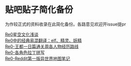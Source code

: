 # 贴吧贴子简化备份

为作较正式的资料收录在此简化备份。各路意见欢迎开issue提pr



[Re0星空文化浅谈](https://github.com/CanopusEtaCarinae/tiebaposts/tree/master/constellation#re0%E6%98%9F%E7%A9%BA%E6%96%87%E5%8C%96%E6%B5%85%E6%B7%A1)
<br/>
[Re0中的经典易混翻译：elf、精灵、妖精](https://github.com/CanopusEtaCarinae/tiebaposts/tree/master/elf_spirit_yosei#re0%E4%B8%AD%E7%9A%84%E7%BB%8F%E5%85%B8%E6%98%93%E6%B7%B7%E7%BF%BB%E8%AF%91elf%E7%B2%BE%E7%81%B5%E5%A6%96%E7%B2%BE)
<br/>
[Re0-王都一日篇通关周各人物经历路线](https://github.com/CanopusEtaCarinae/tiebaposts/tree/master/arc1route#Re0-%E7%8E%8B%E9%83%BD%E4%B8%80%E6%97%A5%E7%AF%87%E9%80%9A%E5%85%B3%E5%91%A8%E5%90%84%E4%BA%BA%E7%89%A9%E7%BB%8F%E5%8E%86%E8%B7%AF%E7%BA%BF)
<br/>
[Re0-各角色拉丁拼写](https://github.com/CanopusEtaCarinae/tiebaposts/tree/master/latin#re0%E8%A7%92%E8%89%B2%E6%8B%89%E4%B8%81%E6%8B%BC%E5%86%99)
<br/>
[Re0-Reddit第一版异世界地图笔记](https://github.com/CanopusEtaCarinae/tiebaposts/tree/master/mapnote#re0-reddit%E7%AC%AC%E4%B8%80%E7%89%88%E5%BC%82%E4%B8%96%E7%95%8C%E5%9C%B0%E5%9B%BE%E7%AC%94%E8%AE%B0)
